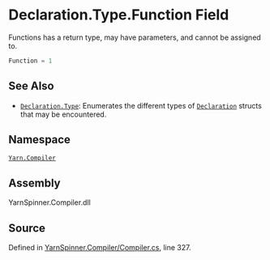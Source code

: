 <!-- This file was generated by a tool. Do not edit this file by hand. -->

# Declaration.Type.Function Field

Functions has a return type, may have parameters, and cannot be assigned to.


```csharp
Function = 1
```



## See Also
* [`Declaration.Type`](/api/csharp/yarn.compiler/declaration.type.md): 
Enumerates the different types of [`Declaration`](/api/csharp/yarn.compiler/declaration.md)
structs that may be encountered.

## Namespace
[`Yarn.Compiler`](/api/csharp/yarn.compiler/README.md)

## Assembly
YarnSpinner.Compiler.dll

## Source
Defined in [YarnSpinner.Compiler/Compiler.cs](https://github.com/YarnSpinnerTool/YarnSpinner//blob/develop/YarnSpinner.Compiler/Compiler.cs#L327), line 327.
